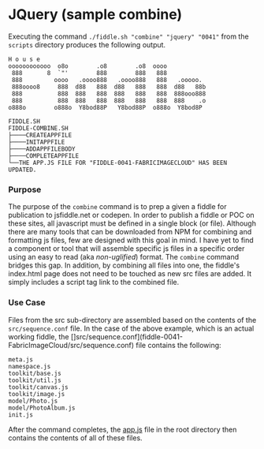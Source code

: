 JQuery (sample combine)
======

Executing the command `./fiddle.sh "combine" "jquery" "0041"` from the `scripts` directory produces
the following output.

    H o u s e
    oooooooooooo  o8o        .o8        .o8  oooo
     888       8  `"'        888        888   888
     888         oooo   .oooo888   .oooo888   888   .ooooo.
     888oooo8     888  d88   888  d88   888   888  d88   88b
     888          888  888   888  888   888   888  888ooo888
     888          888  888   888  888   888   888  888    .o
    o888o        o888o  Y8bod88P   Y8bod88P  o888o  Y8bod8P
    
    FIDDLE.SH
    FIDDLE-COMBINE.SH
    ├────CREATEAPPFILE
    ├────INITAPPFILE
    ├────ADDAPPFILEBODY
    ├────COMPLETEAPPFILE
    └──THE APP.JS FILE FOR "FIDDLE-0041-FABRICIMAGECLOUD" HAS BEEN UPDATED.
      

### Purpose

The purpose of the `combine` command is to prep a given a fiddle for publication to jsfiddle.net or codepen.  In order 
to publish a fiddle or POC on these sites, all javascript must be defined in a single block (or file).  Although there 
are many tools that can be downloaded from NPM for combining and formatting js files, few are designed with this goal in
mind. I have yet to find a component or tool that will assemble specific js files in a specific order using an easy to read 
(aka _non-uglified_) format. The `combine` command bridges this gap.  In addition, by combining all files into
one, the fiddle's index.html page does not need to be touched as new src files are added. It simply includes
a script tag link to the combined file.


### Use Case

Files from the src sub-directory are assembled based on the contents of the `src/sequence.conf` file. In the case of the
above example, which is an actual working fiddle, the []src/sequence.conf](fiddle-0041-FabricImageCloud/src/sequence.conf) 
file contains the following:

    meta.js
    namespace.js
    toolkit/base.js
    toolkit/util.js
    toolkit/canvas.js
    toolkit/image.js
    model/Photo.js
    model/PhotoAlbum.js
    init.js

After the command completes, the [app.js](fiddle-0041-FabricImageCloud/app.js) file in the root directory then contains 
the contents of all of these files.  


